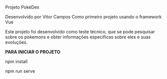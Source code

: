 Projeto PokéDex

Desenvolvido por Vitor Campos
Como primeiro projeto usando o framework Vue

Este projeto foi desenvolvido como teste técnico,
que se pode pesquisar sobre os pokemons e obter informações especificas sobre eles e suas evoluções.



**PARA INICIAR O PROJETO**

npm install

npm run serve
